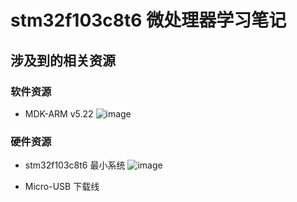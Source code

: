 # stm32f103c8t6 微处理器学习笔记

## 涉及到的相关资源

### 软件资源

- MDK-ARM v5.22
![image](https://github.com/bt8023cpt/stm32f103c8t6/tree/master/image/MDK-ARM.png)

### 硬件资源

- stm32f103c8t6 最小系统
![image](https://github.com/bt8023cpt/stm32f103c8t6/tree/master/image/stm32f103c8t6.png)

- Micro-USB 下载线
